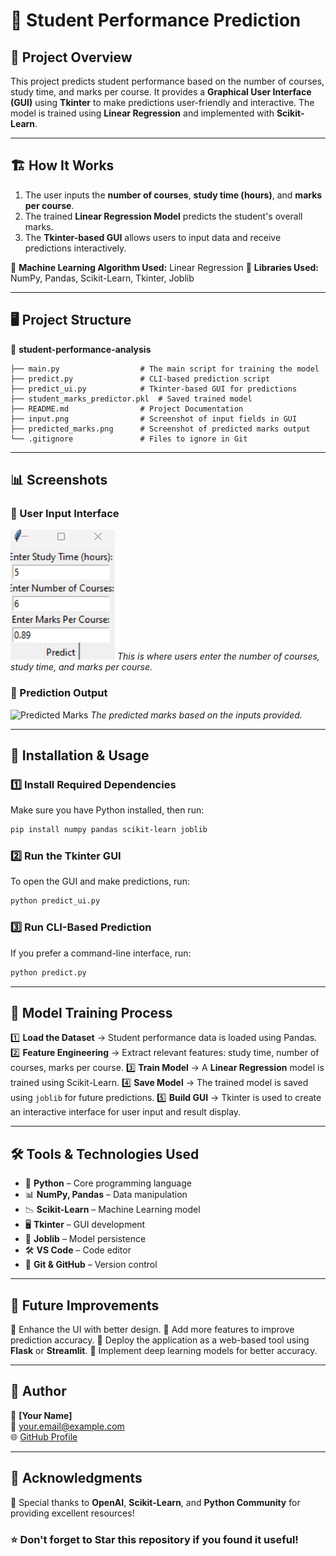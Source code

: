 
# 🎯 Student Performance Prediction

## 📌 Project Overview
This project predicts student performance based on the number of courses, study time, and marks per course. It provides a **Graphical User Interface (GUI)** using **Tkinter** to make predictions user-friendly and interactive. The model is trained using **Linear Regression** and implemented with **Scikit-Learn**.

---

## 🏗️ How It Works
1. The user inputs the **number of courses**, **study time (hours)**, and **marks per course**.
2. The trained **Linear Regression Model** predicts the student's overall marks.
3. The **Tkinter-based GUI** allows users to input data and receive predictions interactively.

🔹 **Machine Learning Algorithm Used:** Linear Regression
🔹 **Libraries Used:** NumPy, Pandas, Scikit-Learn, Tkinter, Joblib

---

## 🖥️ Project Structure
📁 **student-performance-analysis**
```
├── main.py                  # The main script for training the model
├── predict.py               # CLI-based prediction script
├── predict_ui.py            # Tkinter-based GUI for predictions
├── student_marks_predictor.pkl  # Saved trained model
├── README.md                # Project Documentation
├── input.png                # Screenshot of input fields in GUI
├── predicted_marks.png      # Screenshot of predicted marks output
└── .gitignore               # Files to ignore in Git
```

---

## 📊 Screenshots
### 📌 User Input Interface
![User Input](input.png)
_This is where users enter the number of courses, study time, and marks per course._

### 📌 Prediction Output
![Predicted Marks](predicted_marks.png)
_The predicted marks based on the inputs provided._

---

## 🔧 Installation & Usage
### 1️⃣ Install Required Dependencies
Make sure you have Python installed, then run:
```bash
pip install numpy pandas scikit-learn joblib
```

### 2️⃣ Run the Tkinter GUI
To open the GUI and make predictions, run:
```bash
python predict_ui.py
```

### 3️⃣ Run CLI-Based Prediction
If you prefer a command-line interface, run:
```bash
python predict.py
```

---

## 🔬 Model Training Process
1️⃣ **Load the Dataset** → Student performance data is loaded using Pandas.
2️⃣ **Feature Engineering** → Extract relevant features: study time, number of courses, marks per course.
3️⃣ **Train Model** → A **Linear Regression** model is trained using Scikit-Learn.
4️⃣ **Save Model** → The trained model is saved using `joblib` for future predictions.
5️⃣ **Build GUI** → Tkinter is used to create an interactive interface for user input and result display.

---

## 🛠️ Tools & Technologies Used
- 🐍 **Python** – Core programming language
- 📊 **NumPy, Pandas** – Data manipulation
- 📉 **Scikit-Learn** – Machine Learning model
- 🖥️ **Tkinter** – GUI development
- 💾 **Joblib** – Model persistence
- 🛠️ **VS Code** – Code editor
- 🔗 **Git & GitHub** – Version control

---

## 🚀 Future Improvements
🔹 Enhance the UI with better design.
🔹 Add more features to improve prediction accuracy.
🔹 Deploy the application as a web-based tool using **Flask** or **Streamlit**.
🔹 Implement deep learning models for better accuracy.

---

## 📌 Author
👤 **[Your Name]**  
📧 your.email@example.com  
🌐 [GitHub Profile](https://github.com/yourusername)

---

## 🌟 Acknowledgments
🙏 Special thanks to **OpenAI**, **Scikit-Learn**, and **Python Community** for providing excellent resources!

### ⭐ Don't forget to **Star** this repository if you found it useful!

